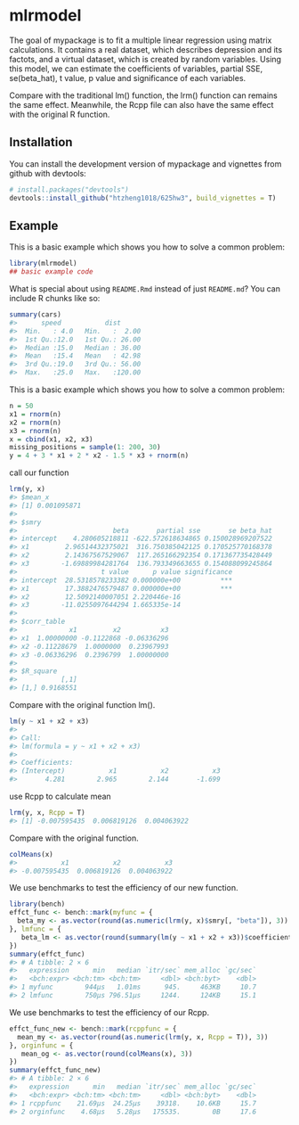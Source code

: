 
<!-- README.md is generated from README.Rmd. Please edit that file -->

# mlrmodel

<!-- badges: start -->
<!-- badges: end -->

The goal of mypackage is to fit a multiple linear regression using
matrix calculations. It contains a real dataset, which describes
depression and its factots, and a virtual dataset, which is created by
random variables. Using this model, we can estimate the coefficients of
variables, partial SSE, se(beta_hat), t value, p value and significance
of each variables.

Compare with the traditional lm() function, the lrm() function can
remains the same effect. Meanwhile, the Rcpp file can also have the same
effect with the original R function.

## Installation

You can install the development version of mypackage and vignettes from
github with devtools:

``` r
# install.packages("devtools")
devtools::install_github("htzheng1018/625hw3", build_vignettes = T)
```

## Example

This is a basic example which shows you how to solve a common problem:

``` r
library(mlrmodel)
## basic example code
```

What is special about using `README.Rmd` instead of just `README.md`?
You can include R chunks like so:

``` r
summary(cars)
#>      speed           dist       
#>  Min.   : 4.0   Min.   :  2.00  
#>  1st Qu.:12.0   1st Qu.: 26.00  
#>  Median :15.0   Median : 36.00  
#>  Mean   :15.4   Mean   : 42.98  
#>  3rd Qu.:19.0   3rd Qu.: 56.00  
#>  Max.   :25.0   Max.   :120.00
```

This is a basic example which shows you how to solve a common problem:

``` r
n = 50
x1 = rnorm(n)
x2 = rnorm(n)
x3 = rnorm(n)
x = cbind(x1, x2, x3)
missing_positions = sample(1: 200, 30) 
y = 4 + 3 * x1 + 2 * x2 - 1.5 * x3 + rnorm(n)
```

call our function

``` r
lrm(y, x)
#> $mean_x
#> [1] 0.001095871
#> 
#> $smry
#>                        beta       partial sse       se beta_hat
#> intercept    4.280605218811 -622.572618634865 0.150028969207522
#> x1         2.96514432375021  316.750385042125 0.170525770168378
#> x2         2.14367567529067  117.265166292354 0.171367735428449
#> x3        -1.69889984281764  136.793349663655 0.154088099245864
#>                     t value      p value significance
#> intercept  28.5318578233382 0.000000e+00          ***
#> x1         17.3882476579487 0.000000e+00          ***
#> x2         12.5092140007051 2.220446e-16             
#> x3        -11.0255097644294 1.665335e-14             
#> 
#> $corr_table
#>             x1         x2          x3
#> x1  1.00000000 -0.1122868 -0.06336296
#> x2 -0.11228679  1.0000000  0.23967993
#> x3 -0.06336296  0.2396799  1.00000000
#> 
#> $R_square
#>           [,1]
#> [1,] 0.9168551
```

Compare with the original function lm().

``` r
lm(y ~ x1 + x2 + x3)
#> 
#> Call:
#> lm(formula = y ~ x1 + x2 + x3)
#> 
#> Coefficients:
#> (Intercept)           x1           x2           x3  
#>       4.281        2.965        2.144       -1.699
```

use Rcpp to calculate mean

``` r
lrm(y, x, Rcpp = T)
#> [1] -0.007595435  0.006819126  0.004063922
```

Compare with the original function.

``` r
colMeans(x)
#>           x1           x2           x3 
#> -0.007595435  0.006819126  0.004063922
```

We use benchmarks to test the efficiency of our new function.

``` r
library(bench)
effct_func <- bench::mark(myfunc = {
  beta_my <- as.vector(round(as.numeric(lrm(y, x)$smry[, "beta"]), 3))
}, lmfunc = {
   beta_lm <- as.vector(round(summary(lm(y ~ x1 + x2 + x3))$coefficients[, "Estimate"], 3))
})
summary(effct_func)
#> # A tibble: 2 × 6
#>   expression      min   median `itr/sec` mem_alloc `gc/sec`
#>   <bch:expr> <bch:tm> <bch:tm>     <dbl> <bch:byt>    <dbl>
#> 1 myfunc        944µs   1.01ms      945.     463KB     10.7
#> 2 lmfunc        750µs 796.51µs     1244.     124KB     15.1
```

We use benchmarks to test the efficiency of our Rcpp.

``` r
effct_func_new <- bench::mark(rcppfunc = {
  mean_my <- as.vector(round(as.numeric(lrm(y, x, Rcpp = T)), 3))
}, orginfunc = {
   mean_og <- as.vector(round(colMeans(x), 3))
})
summary(effct_func_new)
#> # A tibble: 2 × 6
#>   expression      min   median `itr/sec` mem_alloc `gc/sec`
#>   <bch:expr> <bch:tm> <bch:tm>     <dbl> <bch:byt>    <dbl>
#> 1 rcppfunc    21.69µs  24.25µs    39318.    10.6KB     15.7
#> 2 orginfunc    4.68µs   5.28µs   175535.        0B     17.6
```
